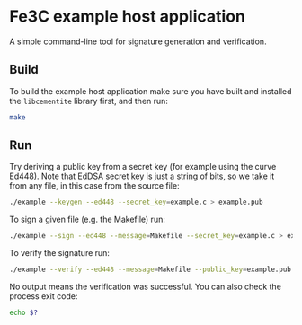 # Fe3C example host application

A simple command-line tool for signature generation and verification.

## Build

To build the example host application make sure you have built and installed the `libcementite` library first, and then run:

```bash
make
```

## Run

Try deriving a public key from a secret key (for example using the curve Ed448). Note that EdDSA secret key is just a string of bits, so we take it from any file, in this case from the source file:
```bash
./example --keygen --ed448 --secret_key=example.c > example.pub
```

To sign a given file (e.g. the Makefile) run:

```bash
./example --sign --ed448 --message=Makefile --secret_key=example.c > example.sig
```

To verify the signature run:

```bash
./example --verify --ed448 --message=Makefile --public_key=example.pub --signature=example.sig
```

No output means the verification was successful. You can also check the process exit code:

```bash
echo $?
```
